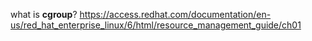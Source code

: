 

what is __cgroup__?
https://access.redhat.com/documentation/en-us/red_hat_enterprise_linux/6/html/resource_management_guide/ch01


